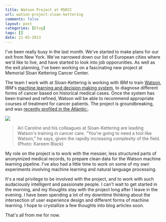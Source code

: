 ```yaml
---
title: Watson Project at MSKCC
url: watson-project-sloan-kettering
comments: false
layout: post
categories: [blog]
tags: []
date: 21-03-2013
---
```

I've been really busy in the last month. We've started to make plans for our exit from New York. We've narrowed down our list of European cities where we'd like to live, and have started to look into job opporunities. As well as the exit planning, I've been working on a fascinating new project at Memorial Sloan Kettering Cancer Center. 

The team I work with at Sloan-Kettering is working with IBM to train [Watson](http://www-03.ibm.com/innovation/us/watson/index.shtml), IBM's [machine learning and decision making system](http://www.nytimes.com/2011/02/17/science/17jeopardy-watson.html?pagewanted=all), to diagnose different forms of cancer based on historical medical cases. Once the system has been trained and refined, Watson will be able to recommend appropriate courses of treatment for cancer patients. The project is groundbreaking, and was [recently profiled in the Atlantic:](http://www.theatlantic.com/magazine/archive/2013/03/the-robot-will-see-you-now/309216/).

<a href="http://www.theatlantic.com/magazine/archive/2013/03/the-robot-will-see-you-now/309216/"><img src="http://cdn.theatlantic.com/static/newsroom/img/2013/02/15/watson-meeting.jpg" class="photo" /></a>

> Ari Caroline and his colleagues at Sloan-Kettering are leading Watson's training in cancer care. "You're going to need a tool like Watson," he says, given the rapidly increasing complexity of the field. (Photo: Kareem Black)

My role on the project is to work with the messier, less structured parts of anonymized medical records, to prepare clean data for the Watson machine learning pipeline. I've also had a little time to work on some of my own experiments involving machine learning and natural language processing. 

It's a real privilege to be involved with the project, and to work with such audaciously intelligent and passionate people. I can't wait to get started in the morning, and my thoughts stay with the project long after I leave in the evening. I have been spending a lot of my downtime thinking about the intersection of user experience design and different forms of machine learning. I hope to crystallize a few thoughts into blog articles soon. 

That's all from me for now.
